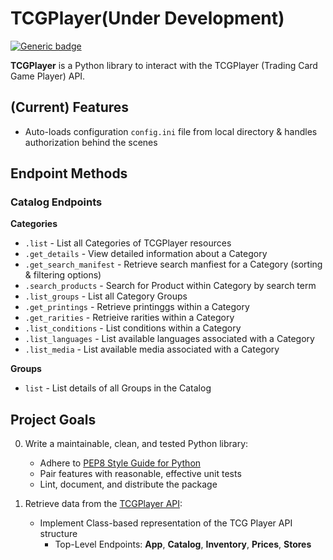 # TCGPlayer(Under Development)

[![Generic badge](https://img.shields.io/badge/Python-3.7-COLOR.svg)](https://shields.io/)

**TCGPlayer** is a Python library to interact with the TCGPlayer (Trading Card Game Player) API.

## (Current) Features
* Auto-loads configuration `config.ini` file from local directory & handles authorization behind the scenes

## Endpoint Methods

### Catalog Endpoints
**Categories**
- `.list` - List all Categories of TCGPlayer resources
- `.get_details` - View detailed information about a Category
- `.get_search_manifest` - Retrieve search manfiest for a Category (sorting & filtering options)
- `.search_products` - Search for Product within Category by search term
- `.list_groups` - List all Category Groups
- `.get_printings` - Retrieve printinggs within a Category
- `.get_rarities` - Retrieive rarities within a Category
- `.list_conditions` - List conditions within a Category
- `.list_languages` - List available languages associated with a Category
- `.list_media` - List available media associated with a Category

**Groups**
- `list` - List details of all Groups in the Catalog

## Project Goals

0. Write a maintainable, clean, and tested Python library:
    * Adhere to [PEP8 Style Guide for Python](https://www.python.org/dev/peps/pep-0008/)
    * Pair features with reasonable, effective unit tests
    * Lint, document, and distribute the package

1. Retrieve data from the [TCGPlayer API](https://docs.tcgplayer.com/docs):
    * Implement Class-based representation of the TCG Player API structure
      * Top-Level Endpoints: **App**, **Catalog**, **Inventory**, **Prices**, **Stores**
